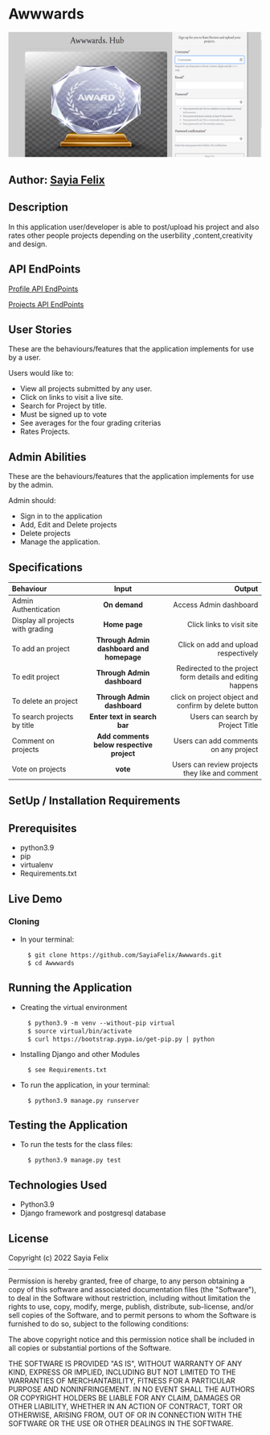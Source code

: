 # Awwwards

![Awwwards](/static/image/award.png)

## Author: [Sayia Felix](https://github.com/SayiaFelix)

## Description
In this application user/developer is able to post/upload his project and also rates other people projects depending on the userbility ,content,creativity and design.

## API EndPoints    
[Profile API EndPoints](https://sir-awwwards.herokuapp.com/api/profile/)

[Projects API EndPoints](https://sir-awwwards.herokuapp.com/api/project/) 


## User Stories
These are the behaviours/features that the application implements for use by a user.

Users would like to:
* View all projects submitted by any user.
* Click on links to visit a live site.
* Search for Project by title.
* Must be signed up to vote
* See averages for the four grading criterias
* Rates Projects.


## Admin Abilities
These are the behaviours/features that the application implements for use by the admin.

Admin should:
* Sign in to the application
* Add, Edit and Delete projects
* Delete projects
* Manage the application.


## Specifications
| Behaviour | Input | Output |
| :---------------- | :---------------: | ------------------: |
| Admin Authentication | **On demand** | Access Admin dashboard |
| Display all projects with grading | **Home page** | Click links to visit site|
| To add an project  | **Through Admin dashboard and homepage** | Click on add and upload respectively|
| To edit project  | **Through Admin dashboard** | Redirected to the  project form details and editing happens|
| To delete an project  | **Through Admin dashboard** | click on project object and confirm by delete button|
| To search projects by title | **Enter text in search bar** | Users can search by Project Title|
| Comment on projects | **Add comments below respective project** | Users can add comments on any project|
| Vote on projects | **vote** | Users can review projects they like and comment|


## SetUp / Installation Requirements
## Prerequisites
* python3.9
* pip
* virtualenv
* Requirements.txt

## Live Demo

### Cloning
* In your terminal:

        $ git clone https://github.com/SayiaFelix/Awwwards.git
        $ cd Awwwards

## Running the Application
* Creating the virtual environment

        $ python3.9 -m venv --without-pip virtual
        $ source virtual/bin/activate
        $ curl https://bootstrap.pypa.io/get-pip.py | python

* Installing Django and other Modules

        $ see Requirements.txt

* To run the application, in your terminal:

        $ python3.9 manage.py runserver

## Testing the Application
* To run the tests for the class files:

        $ python3.9 manage.py test

## Technologies Used
* Python3.9
* Django framework and postgresql database

## License

Copyright (c) 2022 Sayia Felix

------------

Permission is hereby granted, free of charge, to any person obtaining a copy of this software and associated documentation files (the "Software"), to deal in the Software without restriction, including without limitation the rights to use, copy, modify, merge, publish, distribute, sub-license, and/or sell copies of the Software, and to permit persons to whom the Software is furnished to do so, subject to the following conditions:

The above copyright notice and this permission notice shall be included in all copies or substantial portions of the Software.

THE SOFTWARE IS PROVIDED "AS IS", WITHOUT WARRANTY OF ANY KIND, EXPRESS OR IMPLIED, INCLUDING BUT NOT LIMITED TO THE WARRANTIES OF MERCHANTABILITY, FITNESS FOR A PARTICULAR PURPOSE AND NONINFRINGEMENT. IN NO EVENT SHALL THE AUTHORS OR COPYRIGHT HOLDERS BE LIABLE FOR ANY CLAIM, DAMAGES OR OTHER LIABILITY, WHETHER IN AN ACTION OF CONTRACT, TORT OR OTHERWISE, ARISING FROM, OUT OF OR IN CONNECTION WITH THE SOFTWARE OR THE USE OR OTHER DEALINGS IN THE SOFTWARE.
